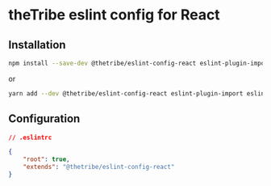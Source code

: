 # theTribe eslint config for React

## Installation

```sh
npm install --save-dev @thetribe/eslint-config-react eslint-plugin-import eslint-plugin-jsx-a11y eslint-plugin-react eslint-plugin-react-hooks
```

or

```sh
yarn add --dev @thetribe/eslint-config-react eslint-plugin-import eslint-plugin-jsx-a11y eslint-plugin-react eslint-plugin-react-hooks
```

## Configuration

```json
// .eslintrc

{
    "root": true,
    "extends": "@thetribe/eslint-config-react"
}
```
